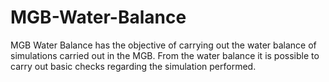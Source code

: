 # MGB-Water-Balance
MGB Water Balance has the objective of carrying out the water balance of simulations carried out in the MGB. From the water balance it is possible to carry out basic checks regarding the simulation performed.
